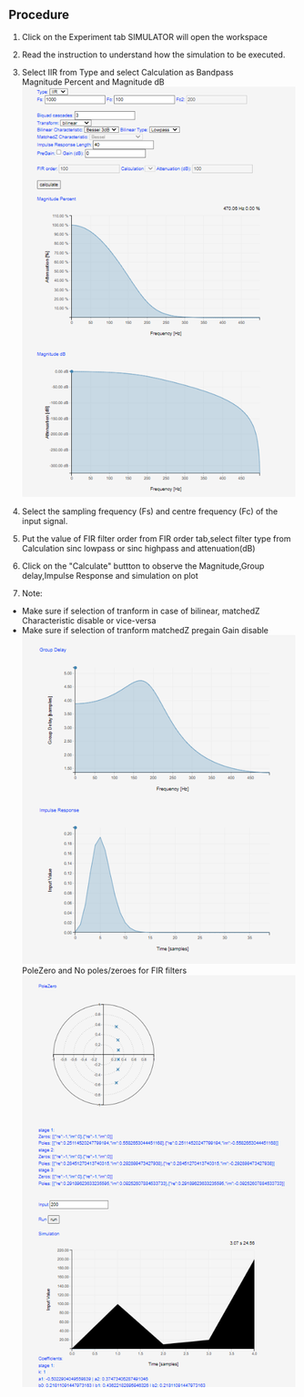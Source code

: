 ## Procedure


1. Click on the Experiment tab SIMULATOR will open the workspace
                              
2. Read the instruction to understand how the simulation to be executed.

3. Select IIR from Type and select Calculation as Bandpass </br>
Magnitude Percent and Magnitude dB </br>
<img src="images/exp10_1.png"  /> </br>


4. Select the sampling frequency (Fs) and centre frequency (Fc) of the input signal.
                            
5. Put the value of FIR filter order from FIR order tab,select filter type from Calculation sinc lowpass or sinc highpass and attenuation(dB)          
                            
6. Click on the "Calculate" buttton to observe the Magnitude,Group delay,Impulse Response and simulation on plot                  
                        
7. Note:                       
- Make sure if selection of tranform in case of bilinear, matchedZ Characteristic disable or vice-versa </br>
- Make sure if selection of tranform matchedZ pregain Gain disable </br>
<img src="images/exp10_2.png"  /> </br>
PoleZero and No poles/zeroes for FIR filters </br>
<img src="images/exp10_3.png"  /> </br>
